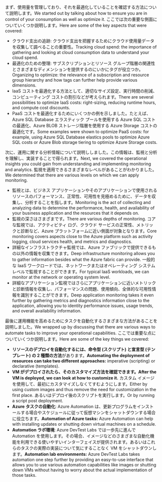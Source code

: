 <span data-ttu-id="45e56-101">まず、使用量を管理しており、それを最適化していることを確認する方法について説明します。</span><span class="sxs-lookup"><span data-stu-id="45e56-101">We started out by talking about how to ensure you are in control of your consumption as well as optimize it.</span></span> <span data-ttu-id="45e56-102">ここでは次の重要な側面についていくつか説明します。</span><span class="sxs-lookup"><span data-stu-id="45e56-102">Here are some of the key aspects that were covered:</span></span>

- <span data-ttu-id="45e56-103">クラウド支出の追跡: クラウド支出を把握するためにクラウド使用量データを収集して調べることの重要性。</span><span class="sxs-lookup"><span data-stu-id="45e56-103">Tracking cloud spend: the importance of gathering and looking at cloud consumption data to understand your cloud spend.</span></span>
- <span data-ttu-id="45e56-104">最適化のための整理: サブスクリプションとリソース グループ階層の関連性とさまざまなディメンションを提供するのにいかにタグが役立つか。</span><span class="sxs-lookup"><span data-stu-id="45e56-104">Organizing to optimize: the relevance of a subscription and resource group hierarchy and how tags can further help provide various dimensions.</span></span>
- <span data-ttu-id="45e56-105">IaaS コストを最適化する方法として、適切なサイズ設定、実行時間の削減、コンピューティング コストの割引などが考えられます。</span><span class="sxs-lookup"><span data-stu-id="45e56-105">There are several possibilities to optimize IaaS costs: right-sizing, reducing runtime hours, and compute cost discounts.</span></span>
- <span data-ttu-id="45e56-106">PaaS コストを最適化するためにいくつかの例を示しました。たとえば、Azure SQL Database エラスティック プールを使用する Azure SQL コストの最適化、Azure BLOB ストレージ階層を使用する Azure Storage コストの最適化です。</span><span class="sxs-lookup"><span data-stu-id="45e56-106">Some examples were shown to optimize PaaS costs: for example, using Azure SQL Database elastics pools to optimize Azure SQL costs or Azure Blob storage tiering to optimize Azure Storage costs.</span></span>

<span data-ttu-id="45e56-107">次に、運用に関する分析情報について説明ししました。この情報は、監視と分析を理解し、実装することで得られます。</span><span class="sxs-lookup"><span data-stu-id="45e56-107">Next, we covered the operational insights you could gain from understanding and implementing monitoring and analytics.</span></span> <span data-ttu-id="45e56-108">監視を適用できるさまざまなレベルがあることがわかりました。</span><span class="sxs-lookup"><span data-stu-id="45e56-108">We determined that there are various levels on which we can apply monitoring.</span></span>

- <span data-ttu-id="45e56-109">監視とは、ビジネス アプリケーションやそのアプリケーションで使用されるリソースのパフォーマンス、正常性、可用性を見極めるために、データを収集し、分析することを指します。</span><span class="sxs-lookup"><span data-stu-id="45e56-109">Monitoring is the act of collecting and analyzing data to determine the performance, health, and availability of your business application and the resources that it depends on.</span></span>
- <span data-ttu-id="45e56-110">監視の深さはさまざまです。</span><span class="sxs-lookup"><span data-stu-id="45e56-110">There are various depths of monitoring.</span></span> <span data-ttu-id="45e56-111">コアな監視では、アクティビティ ログ、クラウド サービスの正常性、メトリックと診断など、Azure プラットフォームに近い側面が対象となります。</span><span class="sxs-lookup"><span data-stu-id="45e56-111">Core monitoring covers aspects close to the Azure platform such as activity logging, cloud services health, and metrics and diagnostics.</span></span>
- <span data-ttu-id="45e56-112">詳細なインフラストラクチャ監視では、Azure ファブリックで提供できるもの以外の情報を収集できます。</span><span class="sxs-lookup"><span data-stu-id="45e56-112">Deep infrastructure monitoring allows you to gather information besides what the Azure fabric can provide.</span></span> <span data-ttu-id="45e56-113">一般的な IaaS ワークロードでは、ネットワークまたはオペレーティング システム レベルで監視することができます。</span><span class="sxs-lookup"><span data-stu-id="45e56-113">For typical IaaS workloads, we can monitor at the network or operating system level.</span></span>
- <span data-ttu-id="45e56-114">詳細なアプリケーション監視ではさらにアプリケーションに近いメトリックと診断情報を収集し、パフォーマンスの問題、使用傾向、全体的な可用性情報を識別することができます。</span><span class="sxs-lookup"><span data-stu-id="45e56-114">Deep application monitoring takes it even further by gathering metrics and diagnostics information close to the application, allowing you to identity performance issues, usage trends, and overall availability information.</span></span>

<span data-ttu-id="45e56-115">最後に運用機能を高めるためにタスクを自動化するさまざまな方法があることを説明しました。</span><span class="sxs-lookup"><span data-stu-id="45e56-115">We wrapped up by discussing that there are various ways to automate tasks to improve your operational capabilities.</span></span> <span data-ttu-id="45e56-116">ここでは重要な点についていくつか説明します。</span><span class="sxs-lookup"><span data-stu-id="45e56-116">Here are some of the key things we covered:</span></span>

- <span data-ttu-id="45e56-117">**リソースのデプロイを自動化するには、命令型 (スクリプト) と宣言型 (テンプレート) の 2 種類の方法**があります。</span><span class="sxs-lookup"><span data-stu-id="45e56-117">**Automating the deployment of resources can take two different approaches:** imperative (scripting) or declarative (templates).</span></span>
- <span data-ttu-id="45e56-118">**VM がデプロイされたら、そのカスタマイズ方法を確認できます。**</span><span class="sxs-lookup"><span data-stu-id="45e56-118">**After the VM is deployed, we can look at how to customize it.**</span></span> <span data-ttu-id="45e56-119">カスタム イメージを使用して、最初にカスタマイズしなくてすむようにします。</span><span class="sxs-lookup"><span data-stu-id="45e56-119">Either by using custom images and thus remove the need for customization in the first place.</span></span> <span data-ttu-id="45e56-120">あるいはデプロイ後のスクリプトを実行します。</span><span class="sxs-lookup"><span data-stu-id="45e56-120">Or by running a script post deployment.</span></span>
- <span data-ttu-id="45e56-121">**Azure タスクの自動化**: Azure Automation は、更新プログラムをインストールする場合やスケジュールに従って仮想マシンをシャットダウンする場合に役立ちます。</span><span class="sxs-lookup"><span data-stu-id="45e56-121">**Automation of Azure tasks:** Azure Automation can help with installing updates or shutting down virtual machines on a schedule.</span></span>
- <span data-ttu-id="45e56-122">**Automation ラボ環境**: Azure DevTest Labs では一歩先に進んで Automation を使用します。その場合、イメージなどのさまざまな自動化機能を利用できる使いやすいインターフェイスが提供されます。あるいはこれらのタスクの実際の実装について気にすることなく VM をシャットダウンします。</span><span class="sxs-lookup"><span data-stu-id="45e56-122">**Automation lab environments:** Azure DevTest Labs takes automation one step further by providing an easy-to-use interface that allows you to use various automation capabilities like images or shutting down VMs without having to worry about the actual implementation of those tasks.</span></span>
